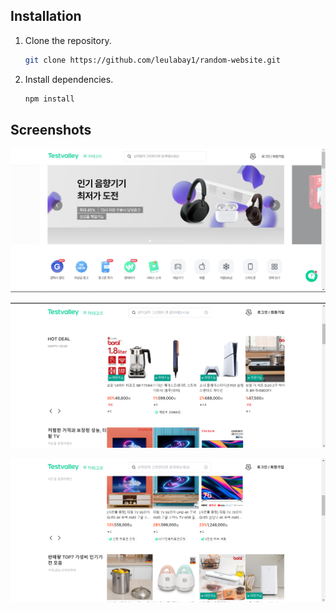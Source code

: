 ## Installation

1. Clone the repository.
   ```bash
   git clone https://github.com/leulabay1/random-website.git
   ```

2. Install dependencies.
   ```bash
   npm install
   ```

## Screenshots

![Screenshot 1](./screenshoots/screenshot1.png)

![Screenshot 2](./screenshoots/screenshot2.png)

![Screenshot 3](./screenshoots/screenshot3.png)
